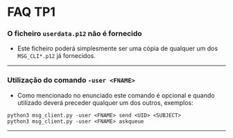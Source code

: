 # FAQ TP1

### O ficheiro `userdata.p12` não é fornecido

- Este ficheiro poderá simplesmente ser uma cópia de qualquer um dos `MSG_CLI*.p12` já fornecidos.

---

### Utilização do comando `-user <FNAME>`

- Como mencionado no enunciado este comando é opcional e quando utilizado deverá preceder qualquer um dos outros, exemplos:

```
python3 msg_client.py -user <FNAME> send <UID> <SUBJECT>
python3 msg_client.py -user <FNAME> askqueue
```

---
